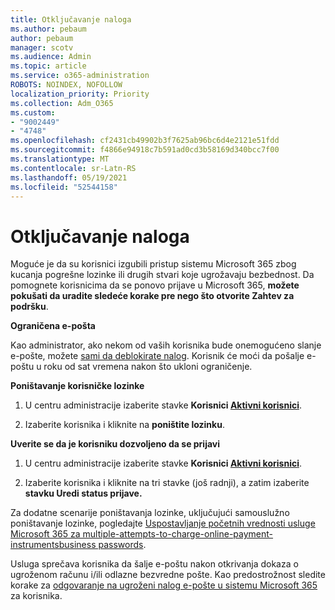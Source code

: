 ```yaml
---
title: Otključavanje naloga
ms.author: pebaum
author: pebaum
manager: scotv
ms.audience: Admin
ms.topic: article
ms.service: o365-administration
ROBOTS: NOINDEX, NOFOLLOW
localization_priority: Priority
ms.collection: Adm_O365
ms.custom:
- "9002449"
- "4748"
ms.openlocfilehash: cf2431cb49902b3f7625ab96bc6d4e2121e51fdd
ms.sourcegitcommit: f4866e94918c7b591ad0cd3b58169d340bcc7f00
ms.translationtype: MT
ms.contentlocale: sr-Latn-RS
ms.lasthandoff: 05/19/2021
ms.locfileid: "52544158"
---
```

# <a name="unlocking-an-account"></a>Otključavanje naloga

Moguće je da su korisnici izgubili pristup sistemu Microsoft 365 zbog kucanja pogrešne lozinke ili drugih stvari koje ugrožavaju bezbednost. Da pomognete korisnicima da se ponovo prijave u Microsoft 365, **možete pokušati da uradite sledeće korake pre nego što otvorite Zahtev za podršku**. 

**Ograničena e-pošta**

Kao administrator, ako nekom od vaših korisnika bude onemogućeno slanje e-pošte, možete [sami da deblokirate nalog](/microsoft-365/security/office-365-security/removing-user-from-restricted-users-portal-after-spam). Korisnik će moći da pošalje e-poštu u roku od sat vremena nakon što ukloni ograničenje.

**Poništavanje korisničke lozinke**

1. U centru administracije izaberite stavke **Korisnici [ Aktivni korisnici](https://admin.microsoft.com/Adminportal/Home?source=applauncher#/users)**.

2. Izaberite korisnika i kliknite na **poništite lozinku**.

**Uverite se da je korisniku dozvoljeno da se prijavi**

1. U centru administracije izaberite stavke **Korisnici [ Aktivni korisnici](https://admin.microsoft.com/Adminportal/Home?source=applauncher#/users)**.

2. Izaberite korisnika i kliknite na tri stavke (još radnji), a zatim izaberite **stavku Uredi status prijave.**

Za dodatne scenarije poništavanja lozinke, uključujući samouslužno poništavanje lozinke, pogledajte [Uspostavljanje početnih vrednosti usluge Microsoft 365 za multiple-attempts-to-charge-online-payment-instrumentsbusiness passwords](/microsoft-365/admin/add-users/reset-passwords).

Usluga sprečava korisnika da šalje e-poštu nakon otkrivanja dokaza o ugroženom računu i/ili odlazne bezvredne pošte. Kao predostrožnost sledite korake za [odgovaranje na ugroženi nalog e-pošte u sistemu Microsoft 365](/microsoft-365/security/office-365-security/responding-to-a-compromised-email-account) za korisnika.
